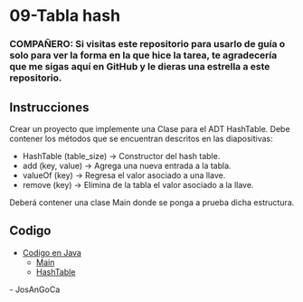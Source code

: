 # 09-Tabla hash

### **COMPAÑERO:** Si visitas este repositorio para usarlo de guía o solo para ver la forma en la que hice la tarea, te agradecería que me sigas aquí en GitHub y le dieras una estrella a este repositorio.

## Instrucciones

Crear un proyecto que implemente una Clase para el ADT HashTable. Debe contener los métodos que se encuentran descritos en las diapositivas:

- HashTable (table_size) -> Constructor del hash table.
- add (key, value) -> Agrega una nueva entrada a la tabla.
- valueOf (key) -> Regresa el valor asociado a una llave.
- remove (key) -> Elimina de la tabla el valor asociado a la llave.

Deberá contener una clase Main donde se ponga a prueba dicha estructura.

## Codigo

- [Codigo en Java](./java/src/)
  - [Main](./java/src/Main.java)
  - [HashTable](./java/src/HashTable.java)

\- JosAnGoCa
